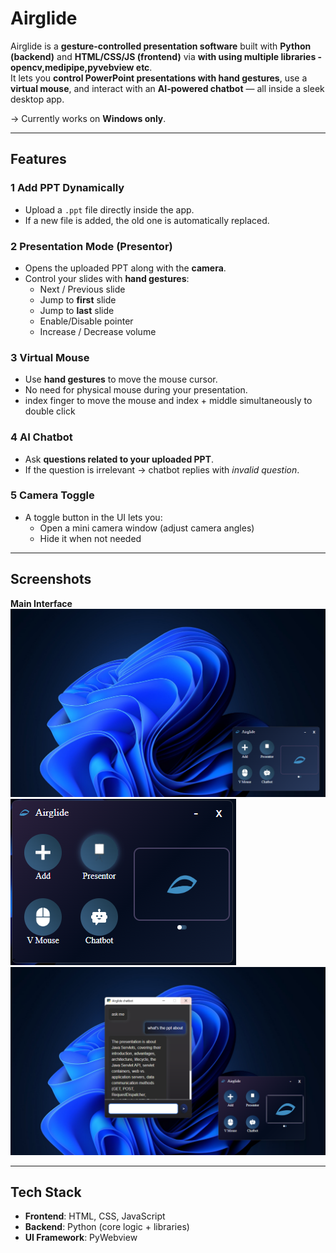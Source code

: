 # Airglide 

Airglide is a **gesture-controlled presentation software** built with **Python (backend)** and **HTML/CSS/JS (frontend)** via **with using multiple libraries -opencv,medipipe,pyvebview etc**.  
It lets you **control PowerPoint presentations with hand gestures**, use a **virtual mouse**, and interact with an **AI-powered chatbot** — all inside a sleek desktop app.

-> Currently works on **Windows only**.

---

##  Features

### 1️ Add PPT Dynamically
- Upload a `.ppt` file directly inside the app.
- If a new file is added, the old one is automatically replaced.

### 2️ Presentation Mode (Presentor)
- Opens the uploaded PPT along with the **camera**.
- Control your slides with **hand gestures**:
  -  Next / Previous slide
  -  Jump to **first** slide
  -  Jump to **last** slide
  -  Enable/Disable pointer
  -  Increase / Decrease volume

### 3️ Virtual Mouse
- Use **hand gestures** to move the mouse cursor.
- No need for physical mouse during your presentation.
- index finger to move the mouse and index + middle simultaneously to double click

### 4️ AI Chatbot 
- Ask **questions related to your uploaded PPT**.
- If the question is irrelevant → chatbot replies with *invalid question*.

### 5️ Camera Toggle
- A toggle button in the UI lets you:
  -  Open a mini camera window (adjust camera angles)
  -  Hide it when not needed

---

##  Screenshots

**Main Interface**  
![Airglide UI](Assets/demo1.png)
![Airglide UI](Assets/demo2.png)
![Airglide UI](Assets/demo3.png)


---

##  Tech Stack

- **Frontend**: HTML, CSS, JavaScript
- **Backend**: Python (core logic + libraries)
- **UI Framework**: PyWebview


